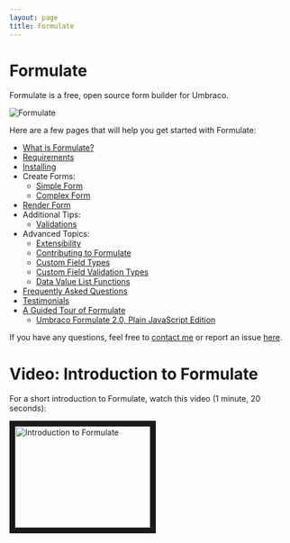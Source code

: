 ```yaml
---
layout: page
title: Formulate
---
```


# Formulate
Formulate is a free, open source form builder for Umbraco.

![Formulate](/images/formulate-icon-zoomed-out.png)

Here are a few pages that will help you get started with Formulate:

* [What is Formulate?](/what-is-formulate)
* [Requirements](/requirements)
* [Installing](/installing)
* Create Forms:
  * [Simple Form](/simple-form)
  * [Complex Form](/complex-form)
* [Render Form](/plain-javascript/render-form)
* Additional Tips:
  * [Validations](/validations)
* Advanced Topics:
  * [Extensibility](/extensibility)
  * [Contributing to Formulate](https://github.com/rhythmagency/formulate#contributing)
  * [Custom Field Types](/articles/custom-field-types)
  * [Custom Field Validation Types](https://code101.net/code-101/making-custom-field-validations-in-formulate)
  * [Data Value List Functions](https://our.umbraco.org/projects/backoffice-extensions/formulate/formulate-questions/79633-formulate-036-just-released-data-value-list-functions)
* [Frequently Asked Questions](/faq)
* [Testimonials](/testimonials)
* [A Guided Tour of Formulate](https://code101.net/a-guided-tour-of-umbraco-formulate-2016-edition-4a3ce6af6d36)
  * [Umbraco Formulate 2.0, Plain JavaScript Edition](https://code101.net/umbraco-formulate-2-0-plain-javascript-edition-ecdb1ef27ea1)

If you have any questions, feel free to [contact me](http://www.nicholaswestby.com/contact/) or report an issue [here](https://github.com/rhythmagency/formulate/issues).

# Video: Introduction to Formulate
For a short introduction to Formulate, watch this video (1 minute, 20 seconds):

<a href="https://www.youtube.com/watch?feature=player_embedded&v=Vv3_9fWsq6M" target="_blank">
<img src="https://img.youtube.com/vi/Vv3_9fWsq6M/0.jpg" alt="Introduction to Formulate" width="240" height="180" border="10" />
</a>